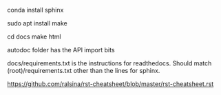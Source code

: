 <!-- https://www.sphinx-doc.org/en/master/usage/installation.html -->
conda install sphinx

<!-- local build -->
<!-- https://www.sphinx-doc.org/en/master/usage/quickstart.html -->

sudo apt install make 

cd docs
make html

autodoc folder has the API import bits


docs/requirements.txt is the instructions for readthedocs. Should match (root)/requirements.txt other than the lines for sphinx.

https://github.com/ralsina/rst-cheatsheet/blob/master/rst-cheatsheet.rst